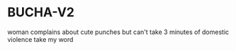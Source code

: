 # BUCHA-V2
woman complains about cute punches but can't take 3 minutes of domestic violence
take my word
